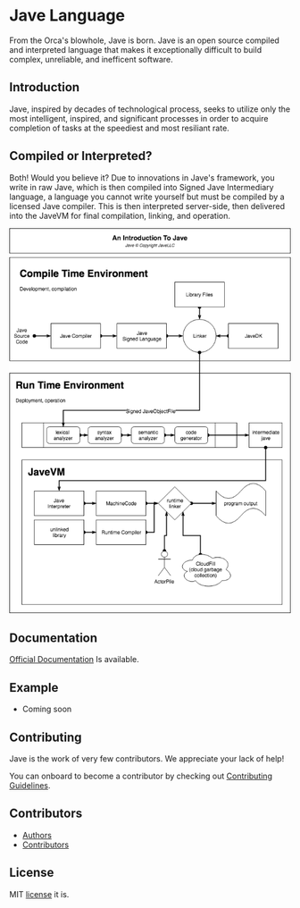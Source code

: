 # Jave Language
From the Orca's blowhole, Jave is born. Jave is an open source compiled and interpreted language that makes it exceptionally difficult to build complex, unreliable, and inefficent software.

## Introduction
Jave, inspired by decades of technological process, seeks to utilize only the most intelligent, inspired, and significant processes in order to acquire completion of tasks at the speediest and most resiliant rate.

## Compiled or Interpreted?
Both! Would you believe it?
Due to innovations in Jave's framework, you write in raw Jave, which is then compiled into Signed Jave Intermediary language, a language you cannot write yourself but must be compiled by a licensed Jave compiler. This is then interpreted server-side, then delivered into the JaveVM for final compilation, linking, and operation.

![Jave Operation](assets/Jave.png "Jave Operation")

## Documentation
[Official Documentation](https://github.com/JaveLLC/jave/wiki) Is available.

## Example
- Coming soon

## Contributing
Jave is the work of very few contributors. We appreciate your lack of help!

You can onboard to become a contributor by checking out [Contributing Guidelines](https://github.com/JaveLLC/jave/wiki/Contributing).

## Contributors
- [Authors](AUTHORS)
- [Contributors](CONTRIBUTORS)

## License

MIT [license](LICENSE) it is.

